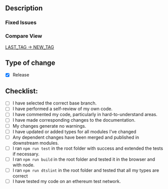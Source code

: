 <!--- Don't forget to assing @nivida and to add the correct labels -->

## Description

<!--- Add a description if there are new features or behaviors to explain -->

### Fixed Issues

<!--- List all the fixed issues -->


### Compare View

<!--- Replace LAST_TAG with the last released version -->
<!--- Replace NEW_TAG with the new version number -->

[LAST_TAG -> NEW_TAG](https://github.com/ethereum/web3.js/compare/LAST_TAG..HEAD)


## Type of change

- [X] Release


## Checklist:

- [ ] I have selected the correct base branch.
- [ ] I have performed a self-review of my own code.
- [ ] I have commented my code, particularly in hard-to-understand areas.
- [ ] I have made corresponding changes to the documentation.
- [ ] My changes generate no warnings.
- [ ] I have updated or added types for all modules I've changed
- [ ] Any dependent changes have been merged and published in downstream modules.
- [ ] I ran ```npm run test``` in the root folder with success and extended the tests if necessary.
- [ ] I ran ```npm run build``` in the root folder and tested it in the browser and with node.
- [ ] I ran ```npm run dtslint``` in the root folder and tested that all my types are correct
- [ ] I have tested my code on an ethereum test network.
